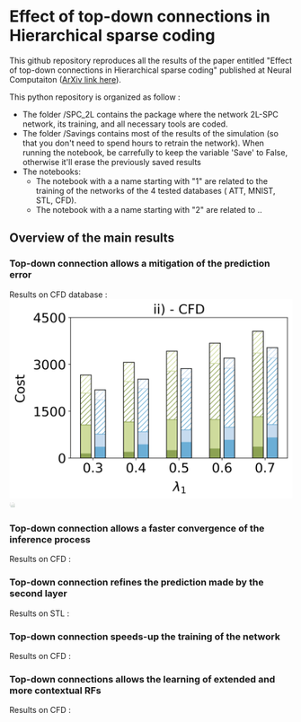 # Effect of top-down connections in Hierarchical sparse coding

This github repository reproduces all the results of the paper entitled "Effect of top-down connections in Hierarchical sparse coding" published at Neural Computaiton ([ArXiv link here](https://arxiv.org/abs/2002.00892)).

This python repository is organized as follow : 
- The folder /SPC_2L contains the package where the network 2L-SPC network, its training, and all necessary tools are coded.
- The folder /Savings contains most of the results of the simulation (so that you don't need to spend hours to retrain the network). When running the notebook, be carrefully to keep the variable 'Save' to False, otherwise it'll erase the previously saved results
- The notebooks:
    - The notebook with a a name starting with "1" are related to the training of the networks of the 4 tested databases ( ATT, MNIST, STL, CFD).
    - The notebook with a a name starting with "2" are related to ..
    
    
## Overview of the main results 

### Top-down connection allows a mitigation of the prediction error 
Results on CFD database :
![Prediction Breakdown CFD lbda1](/Savings/Fig/Fig2/CFD_lbda1.png "Prediction breakdown when varying the first layer sparsity")
<img src="/Savings/Fig/Fig2/CFD_lbda1.png" alt="Prediction breakdown when varying the first layer sparsity" style="height: 10px; width:10px;"/>
### Top-down connection allows a faster convergence of the inference process
Results on CFD :

### Top-down connection refines the prediction made by the second layer
Results on STL :

### Top-down connection speeds-up the training of the network
Results on CFD :

### Top-down connections allows the learning of extended and more contextual RFs
Results on CFD : 
